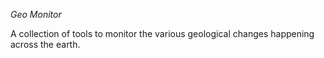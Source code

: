 *Geo Monitor*

A collection of tools to monitor the various geological changes happening across the earth.
